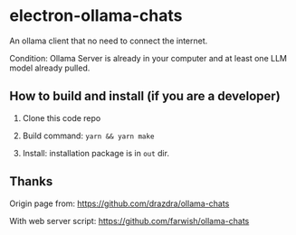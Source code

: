 # electron-ollama-chats

An ollama client that no need to connect the internet.

Condition: Ollama Server is already in your computer and at least one LLM model already pulled.

## How to build and install (if you are a developer)

1. Clone this code repo

2. Build command: `yarn && yarn make`

3. Install: installation package is in `out` dir.


## Thanks

Origin page from: https://github.com/drazdra/ollama-chats

With web server script: https://github.com/farwish/ollama-chats

